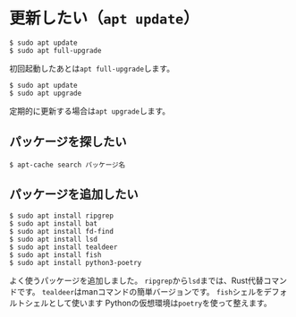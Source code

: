 # 更新したい（``apt update``）

```console
$ sudo apt update
$ sudo apt full-upgrade
```

初回起動したあとは``apt full-upgrade``します。

```console
$ sudo apt update
$ sudo apt upgrade
```

定期的に更新する場合は``apt upgrade``します。

## パッケージを探したい

```console
$ apt-cache search パッケージ名
```

## パッケージを追加したい

```console
$ sudo apt install ripgrep
$ sudo apt install bat
$ sudo apt install fd-find
$ sudo apt install lsd
$ sudo apt install tealdeer
$ sudo apt install fish
$ sudo apt install python3-poetry
```

よく使うパッケージを追加しました。
``ripgrep``から``lsd``までは、Rust代替コマンドです。
``tealdeer``はmanコマンドの簡単バージョンです。
``fish``シェルをデフォルトシェルとして使います
Pythonの仮想環境は``poetry``を使って整えます。
